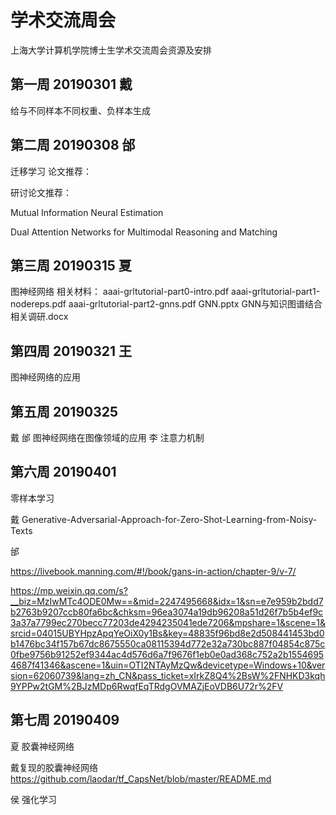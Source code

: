 # 学术交流周会
上海大学计算机学院博士生学术交流周会资源及安排
## 第一周 20190301 戴
给与不同样本不同权重、负样本生成
## 第二周 20190308 邰 
迁移学习
论文推荐：

研讨论文推荐：

Mutual Information Neural Estimation

Dual Attention Networks for Multimodal Reasoning and Matching
## 第三周 20190315 夏
图神经网络
相关材料：
aaai-grltutorial-part0-intro.pdf
aaai-grltutorial-part1-nodereps.pdf
aaai-grltutorial-part2-gnns.pdf
GNN.pptx
GNN与知识图谱结合相关调研.docx

## 第四周 20190321 王
图神经网络的应用
## 第五周 20190325
戴 邰 图神经网络在图像领域的应用
李 注意力机制

## 第六周 20190401

零样本学习

戴 Generative-Adversarial-Approach-for-Zero-Shot-Learning-from-Noisy-Texts

邰 



https://livebook.manning.com/#!/book/gans-in-action/chapter-9/v-7/

https://mp.weixin.qq.com/s?__biz=MzIwMTc4ODE0Mw==&mid=2247495668&idx=1&sn=e7e959b2bdd7b2763b9207ccb80fa6bc&chksm=96ea3074a19db96208a51d26f7b5b4ef9c3a37a7799ec270becc77203de4294235041ede7206&mpshare=1&scene=1&srcid=04015UBYHpzApqYeOiX0y1Bs&key=48835f96bd8e2d508441453bd0b1476bc34f157b67dc8675550ca08115394d772e32a730bc887f04854c875c0fbe9756b91252ef9344ac4d576d6a7f9676f1eb0e0ad368c752a2b15546954687f41346&ascene=1&uin=OTI2NTAyMzQw&devicetype=Windows+10&version=62060739&lang=zh_CN&pass_ticket=xIrkZ8Q4%2BsW%2FNHKD3kqh9YPPw2tGM%2BJzMDp6RwqfEqTRdgOVMAZjEoVDB6U72r%2FV

## 第七周 20190409

夏 胶囊神经网络

戴复现的胶囊神经网络 https://github.com/laodar/tf_CapsNet/blob/master/README.md

侯 强化学习

